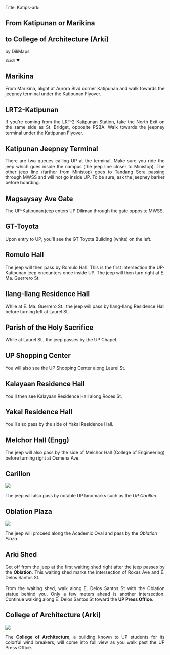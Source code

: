 Title: Katips-arki

<section id='cover' class='cover active'>
<h1>From Katipunan or Marikina <br><br>to College of Architecture (Arki)</h1>
<p> by DiliMaps</p>
<small class='scroll'>Scroll ▼</small>
</section>

<section id='marikina'>
<h2>Marikina</h2>
<p align='justify'>From Marikina, alight at Aurora Blvd corner Katipunan and walk towards the jeepney terminal under the Katipunan Flyover.
</p>
</section>

<section id='lrt2'>
<h2>LRT2-Katipunan</h2>
<p align='justify'>If you’re coming from the LRT-2 Katipunan Station, take the North Exit on the same side as St. Bridget, opposite PSBA. Walk towards the jeepney terminal under the Katipunan Flyover.
</p>
</section>

<section id='katips'>
<h2>Katipunan Jeepney Terminal</h2>
<p align='justify'>There are two queues calling UP at the terminal. Make sure you ride the jeep which goes inside the campus (the jeep line closer to Ministop). The other jeep line (farther from Ministop) goes to Tandang Sora passing through MWSS and will not go inside UP. To be sure, ask the jeepney barker before boarding.
</p>
</section>

<section id='magsaysay-gate'>
<h2>Magsaysay Ave Gate</h2>
<p align='justify'>The UP-Katipunan jeep enters UP Diliman through the gate opposite MWSS.
</p>
</section>

<section id='gt-toyota'>
<h2>GT-Toyota</h2>
<p align='justify'>Upon entry to UP, you'll see the GT Toyota Building (white) on the left.
</p>
</section>

<section id='romulo'>
<h2>Romulo Hall</h2>
<p align='justify'>The jeep will then pass by Romulo Hall. This is the first intersection the UP-Katipunan jeep encounters once inside UP. The jeep will then turn right at E. Ma. Guerrero St.
</p>
</section>

<section id='ilangilang'>
<h2>Ilang-Ilang Residence Hall</h2>
<p align='justify'> While at E. Ma. Guerrero St., the jeep will pass by Ilang-Ilang Residence Hall before turning left at Laurel St.
</p>
</section>

<section id='chapel'>
<h2>Parish of the Holy Sacrifice</h2>
<p align='justify'>While at Laurel St., the jeep passes by the UP Chapel.
</p>
</section>

<section id='sc'>
<h2>UP Shopping Center</h2>
<p align='justify'> You will also see the UP Shopping Center along Laurel St.
</section>

<section id='kalay'>
<h2>Kalayaan Residence Hall</h2>
<p align='justify'> You'll then see Kalayaan Residence Hall along Roces St. </p>
</section>

<section id='yakal'>
<h2>Yakal Residence Hall</h2>
<p align='justify'> You'll also pass by the side of Yakal Residence Hall. </p>
</section>

<section id='engg'>
<h2>Melchor Hall (Engg)</h2>
<p align='justify'> The jeep will also pass by the side of Melchor Hall (College of Engineering) before turning right at Osmena Ave.</p>
</section>

<section id='carillon'>
<h2>Carillon</h2>
<img src='https://lh5.googleusercontent.com/0vpmOU67QTBC64g9qIDGbJIGD6xfGpUw8bAUJqo4rbH2cywfa6zbBzHQeFJQLhWYwXZ1xscBPi2XNYDN4xwtJhAsQDuwLHThYXuLsa6v7CEgOAhp--7UwPnR'>
<p>The jeep will also pass by notable UP landmarks such as the <i>UP Carillon</i>.</p>
</section>

<section id='oble'>
<h2>Oblation Plaza</h2>
<img src='https://lh5.googleusercontent.com/Yz5J2JH1WOC3rDIvLnC-0kHeuK0F7Q8I7KXhRWGsx79Ev4f_xbZFySb49DLnGdWV-52yjPxcneu3kx2XpNdRy_e7hNYH-41eLrYwb7Q5HBn8saCd2RuffH4d'>
<p>The jeep will proceed along the Academic Oval and pass by the <i>Oblation Plaza</i>.</p>
</section>

<section id='arki-shed'>
<h2>Arki Shed</h2>
<p align='justify'>Get off from the jeep at the first waiting shed right after the jeep passes by the <b>Oblation</b>. This waiting shed marks the intersection of Roxas Ave and E. Delos Santos St.
<br><br>
From the waiting shed, walk along E. Delos Santos St with the Oblation statue behind you. Only a few meters ahead is another intersection. Continue walking along E. Delos Santos St toward the <b>UP Press Office</b>.
</p>
</section>

<section id='arki'>
<h2>College of Architecture (Arki)</h2>
<img src='https://lh5.googleusercontent.com/1wY9ylUWKL1ZpmksRLPRb6SXKMOhRzJ4GX96uRSfbpCyMlHyZ8YrqkzUynLReQKAkRtPWfnI51XQmgFJOuHl4aXKIgEZP-_ebhRzU_uYwa3IXa5f2gIVj_po'>
<p align='justify'>The <b>College of Architecture</b>, a building known to UP students for its colorful wind breakers, will come into full view as you walk past the UP Press Office.</p>
</section>
